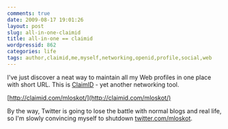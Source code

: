 ```yaml
---
comments: true
date: 2009-08-17 19:01:26
layout: post
slug: all-in-one-claimid
title: all-in-one == claimid
wordpressid: 862
categories: life
tags: author,claimid,me,myself,networking,openid,profile,social,web
---
```


I've just discover a neat way to maintain all my Web profiles in one place with short URL. This is [ClaimID](http://en.wikipedia.org/wiki/ClaimID) - yet another networking tool.





[http://claimid.com/mloskot/](http://claimid.com/mloskot/)





By the way, Twitter is going to lose the battle with normal blogs and real life, so I'm slowly convincing myself to shutdown  [twitter.com/mloskot](http://twitter.com/mloskot).
